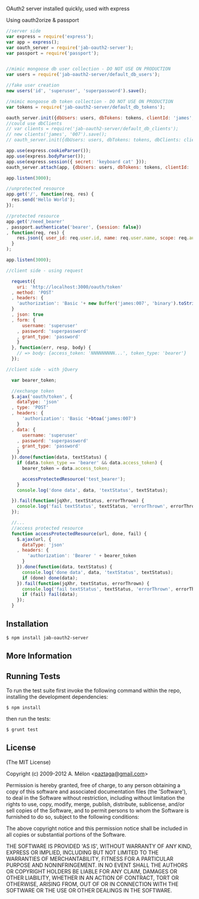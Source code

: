   OAuth2 server installed quickly, used with express

  Using oauth2orize & passport

```js
//server side
var express = require('express');
var app = express();
var oauth_server = require('jab-oauth2-server');
var passport = require('passport');


//mimic mongoose db user collection - DO NOT USE ON PRODUCTION
var users = require('jab-oauth2-server/default_db_users');

//fake user creation
new users('id', 'superuser', 'superpassword').save();

//mimic mongoose db token collection - DO NOT USE ON PRODUCTION
var tokens = require('jab-oauth2-server/default_db_tokens');

oauth_server.init({dbUsers: users, dbTokens: tokens, clientId: 'james', clientSecret: '007'});
//could use dbClients
// var clients = require('jab-oauth2-server/default_db_clients');
// new clients('james', '007').save();
// oauth_server.init({dbUsers: users, dbTokens: tokens, dbClients: clients});

app.use(express.cookieParser());
app.use(express.bodyParser());
app.use(express.session({ secret: 'keyboard cat' }));
oauth_server.attach(app, {dbUsers: users, dbTokens: tokens, clientId: 'james', clientSecret: '007'});

app.listen(3000);

//unprotected resource
app.get('/', function(req, res) {
  res.send('Hello World');
});

//protected resource
app.get('/need_bearer'
, passport.authenticate('bearer', {session: false})
, function(req, res) {
    res.json({ user_id: req.user.id, name: req.user.name, scope: req.authInfo.scope });
  }
);

app.listen(3000);
```

```js
//client side - using request

  request({
    uri: 'http://localhost:3000/oauth/token'
  , method: 'POST'
  , headers: {
    'authorization': 'Basic '+ new Buffer('james:007', 'binary').toString('base64')
  }
  , json: true
  , form: {
      username: 'superuser'
    , password: 'superpassword'
    , grant_type: 'password'
    }
  }, function(err, resp, body) {
    // => body: {access_token: 'NNNNNNNNN...', token_type: 'bearer'}
  });

```


```js
//client side - with jQuery

  var bearer_token;

  //exchange token
  $.ajax('oauth/token', {
    dataType: 'json'
  , type: 'POST'
  , headers: {
      'authorization': 'Basic '+btoa('james:007')
    }
  , data: {
      username: 'superuser'
    , password: 'superpassword'
    , grant_type: 'password'
    }
  }).done(function(data, textStatus) {
    if (data.token_type == 'bearer' && data.access_token) {
      bearer_token = data.access_token;

      accessProtectedResource('test_bearer');
    }
    console.log('done data', data, 'textStatus', textStatus);

  }).fail(function(jqXhr, textStatus, errorThrown) {
    console.log('fail textStatus', textStatus, 'errorThrown', errorThrown);
  });

  //...
  //access protected resource
  function accessProtectedResource(url, done, fail) {
    $.ajax(url, {
      dataType: 'json'
    , headers: {
        'authorization': 'Bearer ' + bearer_token
      }
    }).done(function(data, textStatus) {
      console.log('done data', data, 'textStatus', textStatus);
      if (done) done(data);
    }).fail(function(jqXhr, textStatus, errorThrown) {
      console.log('fail textStatus', textStatus, 'errorThrown', errorThrown);
      if (fail) fail(data);
    });
  }

```

## Installation

    $ npm install jab-oauth2-server


## More Information


## Running Tests

To run the test suite first invoke the following command within the repo, installing the development dependencies:

    $ npm install

then run the tests:

    $ grunt test


## License

(The MIT License)

Copyright (c) 2009-2012 A. Mélon &lt;paztaga@gmail.com&gt;

Permission is hereby granted, free of charge, to any person obtaining
a copy of this software and associated documentation files (the
'Software'), to deal in the Software without restriction, including
without limitation the rights to use, copy, modify, merge, publish,
distribute, sublicense, and/or sell copies of the Software, and to
permit persons to whom the Software is furnished to do so, subject to
the following conditions:

The above copyright notice and this permission notice shall be
included in all copies or substantial portions of the Software.

THE SOFTWARE IS PROVIDED 'AS IS', WITHOUT WARRANTY OF ANY KIND,
EXPRESS OR IMPLIED, INCLUDING BUT NOT LIMITED TO THE WARRANTIES OF
MERCHANTABILITY, FITNESS FOR A PARTICULAR PURPOSE AND NONINFRINGEMENT.
IN NO EVENT SHALL THE AUTHORS OR COPYRIGHT HOLDERS BE LIABLE FOR ANY
CLAIM, DAMAGES OR OTHER LIABILITY, WHETHER IN AN ACTION OF CONTRACT,
TORT OR OTHERWISE, ARISING FROM, OUT OF OR IN CONNECTION WITH THE
SOFTWARE OR THE USE OR OTHER DEALINGS IN THE SOFTWARE.
